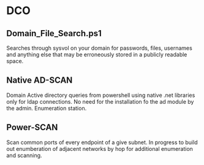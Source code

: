 # DCO

## Domain_File_Search.ps1

Searches through sysvol on your domain for passwords, files, usernames and anything else that may be erroneously stored in a publicly readable space.


## Native AD-SCAN

Domain Active directory queries from powershell using native .net libraries only for ldap connections.  No need for the installation fo the ad module by the admin.  Enumeration station.

## Power-SCAN

Scan common ports of every endpoint of a give subnet.  In progress to build out enumberation of adjacent networks by hop for additional enumeration and scanning.

